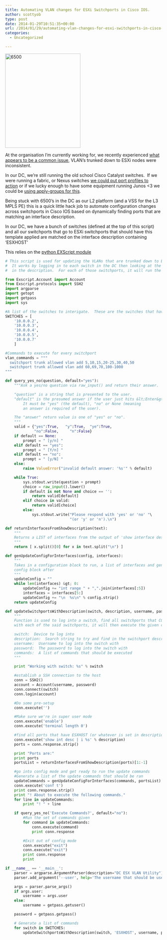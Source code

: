 ```yaml
---
title: Automating VLAN changes for ESXi Switchports in Cisco IOS.
author: scottyob
type: post
date: 2014-01-29T10:51:35+00:00
url: /2014/01/29/automating-vlan-changes-for-esxi-switchports-in-cisco-ios/
categories:
  - Uncategorized

---
```

<a href="http://www.scottyob.com/wp-content/uploads/2014/01/product_bulletin_cisco_catalyst_6509_enhanced_vertical_chassis-1.jpg" onclick="javascript:_gaq.push(['_trackEvent','outbound-article','http://www.scottyob.com']);"><img class="size-full wp-image-370 alignleft" alt="6500" src="http://www.scottyob.com/wp-content/uploads/2014/01/product_bulletin_cisco_catalyst_6509_enhanced_vertical_chassis-1.jpg" width="242" height="302" /></a>

At the organisation I&#8217;m currently working for, we recently experienced <a href="http://www.vspecialist.co.uk/do-my-esxi-hosts-have-the-same-vlans/" onclick="javascript:_gaq.push(['_trackEvent','outbound-article','http://www.vspecialist.co.uk']);">what appears to be a common issue</a>, VLAN&#8217;s trunked down to ESXi nodes were inconsistent.

In our DC, we&#8217;re still running the old school Cisco Catalyst switches.  If we were running a fabric, or Nexus switches <a href="http://blog.alwaysthenetwork.com/tutorials/nexus-port-profiles/" onclick="javascript:_gaq.push(['_trackEvent','outbound-article','http://blog.alwaysthenetwork.com']);">we could put port profiles to action</a> or if we lucky enough to have some equipment running Junos <3 we could be <a href="http://packetpushers.net/junos-configuration-groups/" onclick="javascript:_gaq.push(['_trackEvent','outbound-article','http://packetpushers.net']);">using apply-groups for this</a>.

Being stuck with 6500&#8217;s in the DC as our L2 platform (and a VSS for the L3 MPLS PE) this is a quick little hack job to automate configuration changes across switchports in Cisco IOS based on dynamically finding ports that are matching an interface description.

In our DC, we have a bunch of switches (defined at the top of this script) and all our switchports that go to ESXi switchports that should have this template applied are matched on the interface description containing &#8216;ESXHOST&#8217;

This relies on the <a href="https://github.com/knipknap/exscript/wiki/Python-API-Tutorial" onclick="javascript:_gaq.push(['_trackEvent','outbound-article','http://github.com']);">python EXScript module</a>

```python
# This script is used for updating the VLANs that are trunked down to ESX boxes.
#  It works by logging in to each switch in the DC then looking at the interfaces that have 'ESXHOST'
#  in the description.  For each of those switchports, it will run the 'alter' commands

from Exscript.Account import Account
from Exscript.protocols import SSH2
import argparse
import getopt
import getpass
import sys

#A list of the switches to interigate.  These are the switches that have ESXi hosts in them
SWITCHES = [
    '10.0.0.2',
    '10.0.0.3',
    '10.0.0.4',
    '10.0.0.5',
    '10.0.0.7'
    ]

#Commands to execute for every switchport
vlan_commands = """
  switchport trunk allowed vlan add 5,10,15,20-25,30,40,50
  switchport trunk allowed vlan add 60,69,70,100-1000
"""

def query_yes_no(question, default="yes"):
    """Ask a yes/no question via raw_input() and return their answer.

    "question" is a string that is presented to the user.
    "default" is the presumed answer if the user just hits &lt;Enter&gt;.
        It must be "yes" (the default), "no" or None (meaning
        an answer is required of the user).

    The "answer" return value is one of "yes" or "no".
    """
    valid = {"yes":True,   "y":True,  "ye":True,
             "no":False,     "n":False}
    if default == None:
        prompt = " [y/n] "
    elif default == "yes":
        prompt = " [Y/n] "
    elif default == "no":
        prompt = " [y/N] "
    else:
        raise ValueError("invalid default answer: '%s'" % default)

    while True:
        sys.stdout.write(question + prompt)
        choice = raw_input().lower()
        if default is not None and choice == '':
            return valid[default]
        elif choice in valid:
            return valid[choice]
        else:
            sys.stdout.write("Please respond with 'yes' or 'no' "\
                             "(or 'y' or 'n').\n")

def returnInterfacesFromShowDescription(text):
    """
    Returns a LIST of interfaces from the output of 'show interface desc' from a cisco device
    """
    return [ x.split()[0] for x in text.split("\n") ]

def genUpdateConfigForInterfaces(config, interfaces):
    """
    Takes in a configuration block to run, a list of interfaces and generates the appropriate int range commands with the
    config block after
    """
    updateConfig = ""
    while len(interfaces) &gt; 0:
        updateConfig += "int range " + ",".join(interfaces[:5])
        interfaces = interfaces[5:]
        updateConfig += "\n  %s\n" % config.strip()
    return updateConfig

def updateSwitchportsWithDescription(switch, description, username, password, commands):
    """
    Function is used to log into a switch, find all switchports that CONTAINS the description
    with each of the said switchports, it will then execute the given commands.

    switch:  Device to log into
    description:  Search string to try and find in the switchport description
    username:  Username to log into the switch with
    password:  The password to log into the switch with
    commands:  A list of commands that should be executed
    """

    print "Working with switch: %s" % switch

    #establish a SSH connection to the host
    conn = SSH2()
    account = Account(username, password)
    conn.connect(switch)
    conn.login(account)

    #Do some pre-setup
    conn.execute('')

    #Make sure we're in super user mode
    conn.execute('enable')
    conn.execute('terminal length 0')

    #find all ports that have ESXHOST (or whatever is set in description) in the description
    conn.execute('show int desc | i %s' % description)
    ports = conn.response.strip()

    print "Ports are:"
    print ports
    portsList = returnInterfacesFromShowDescription(ports)[1:-1]

    #go into config mode and get ready to run the update commands
    #Generate a list of the update commands that should be ran
    updateCommands = genUpdateConfigForInterfaces(commands, portsList).split("\n")
    conn.execute('conf t')
    print conn.response.strip()
    print "! About to execute the following commands."
    for line in updateCommands:
        print "! " + line

    if query_yes_no('Execute Commands?', default="no"):
        #Run the set of commands given
        for command in updateCommands:
            conn.execute(command)
            print conn.response

        #Exit out of config mode
        conn.execute("exit")
        conn.execute("exit")
        print conn.response
        print

if __name__ == '__main__':
    parser = argparse.ArgumentParser(description="DC ESX VLAN Utility")
    parser.add_argument('--user', help='The username that should be used to log into the switches with')

    args = parser.parse_args()
    if args.user:
        username = args.user
    else:
        username = getpass.getuser()

    password = getpass.getpass()

    # Generate a list of commands
    for switch in SWITCHES:
        updateSwitchportsWithDescription(switch, 'ESXHOST', username, password, vlan_commands)

```
